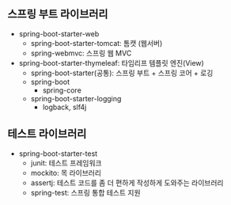 ## 스프링 부트 라이브러리
- spring-boot-starter-web 
  -  spring-boot-starter-tomcat: 톰캣 (웹서버) 
  -  spring-webmvc: 스프링 웹 MVC
- spring-boot-starter-thymeleaf: 타임리프 템플릿 엔진(View) 
  - spring-boot-starter(공통): 스프링 부트 + 스프링 코어 + 로깅
  - spring-boot 
    - spring-core
  - spring-boot-starter-logging 
    - logback, slf4j

## 테스트 라이브러리
- spring-boot-starter-test
  - junit: 테스트 프레임워크
  - mockito: 목 라이브러리
  - assertj: 테스트 코드를 좀 더 편하게 작성하게 도와주는 라이브러리 
  - spring-test: 스프링 통합 테스트 지원
